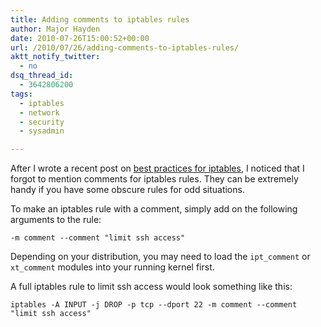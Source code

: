 ```yaml
---
title: Adding comments to iptables rules
author: Major Hayden
date: 2010-07-26T15:00:52+00:00
url: /2010/07/26/adding-comments-to-iptables-rules/
aktt_notify_twitter:
  - no
dsq_thread_id:
  - 3642806200
tags:
  - iptables
  - network
  - security
  - sysadmin

---
```

After I wrote a recent post on [best practices for iptables][1], I noticed that I forgot to mention comments for iptables rules. They can be extremely handy if you have some obscure rules for odd situations.

To make an iptables rule with a comment, simply add on the following arguments to the rule:

```
-m comment --comment "limit ssh access"
```

Depending on your distribution, you may need to load the `ipt_comment` or `xt_comment` modules into your running kernel first.

A full iptables rule to limit ssh access would look something like this:

```
iptables -A INPUT -j DROP -p tcp --dport 22 -m comment --comment "limit ssh access"
```

 [1]: http://rackerhacker.com/2010/04/12/best-practices-iptables/
